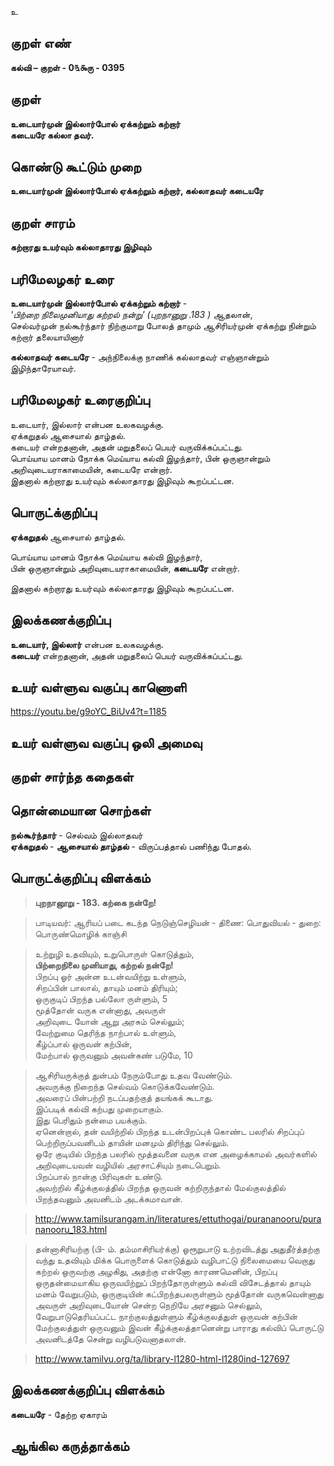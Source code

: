 உ

## குறள் எண் 

**கல்வி – குறள் - 0௩௯ரு - 0395**  

## குறள் 

**உடையார்முன் இல்லார்போல் ஏக்கற்றும் கற்றார்  
கடையரே கல்லா தவர்.**

## கொண்டு கூட்டும் முறை

**உடையார்முன் இல்லார்போல் ஏக்கற்றும் கற்றார், கல்லாதவர் கடையரே**

## குறள் சாரம் 

**கற்றாரது உயர்வும் கல்லாதாரது இழிவும்**  

## பரிமேலழகர் உரை

**உடையார்முன் இல்லார்போல் ஏக்கற்றும் கற்றார்** -   
_'பிற்றை நிலைமுனியாது கற்றல் நன்று' (புறநானுறு .183 )_ ஆதலான்,  
செல்வர்முன் நல்கூர்ந்தார் நிற்குமாறு போலத் தாமும் ஆசிரியர்முன் ஏக்கற்று நின்றும் கற்றார் தலையாயினார்  

**கல்லாதவர் கடையரே** - அந்நிலைக்கு நாணிக் கல்லாதவர் எஞ்ஞான்றும் இழிந்தாரேயாவர்.  

## பரிமேலழகர் உரைகுறிப்பு   

உடையார், இல்லார் என்பன உலகவழக்கு.  
ஏக்கறுதல் ஆசையால் தாழ்தல்.  
கடையர் என்றதனான், அதன் மறுதலைப் பெயர் வருவிக்கப்பட்டது.   
பொய்யாய மானம் நோக்க மெய்யாய கல்வி இழந்தார், பின் ஒருஞான்றும் அறிவுடையராகாமையின், கடையரே என்றார்.  
இதனால் கற்றாரது உயர்வும் கல்லாதாரது இழிவும் கூறப்பட்டன.    

## பொருட்க்குறிப்பு 

**ஏக்கறுதல்** ஆசையால் தாழ்தல்.  
 
பொய்யாய மானம் நோக்க மெய்யாய கல்வி இழந்தார்,  
பின் ஒருஞான்றும் அறிவுடையராகாமையின், **கடையரே** என்றார்.    

இதனால் கற்றாரது உயர்வும் கல்லாதாரது இழிவும் கூறப்பட்டன.    

## இலக்கணக்குறிப்பு  

**உடையார், இல்லார்** என்பன உலகவழக்கு.   
**கடையர்** என்றதனான், அதன் மறுதலைப் பெயர் வருவிக்கப்பட்டது.  

## உயர் வள்ளுவ வகுப்பு காணொளி

https://youtu.be/g9oYC_BiUv4?t=1185

## உயர் வள்ளுவ வகுப்பு ஒலி அமைவு 

 
## குறள் சார்ந்த கதைகள் 


## தொன்மையான சொற்கள்

**நல்கூர்ந்தார்** - செல்வம் இல்லாதவர்   
**ஏக்கறுதல்** - **ஆசையால் தாழ்தல்** - விருப்பத்தால் பணிந்து போதல்.

## பொருட்க்குறிப்பு விளக்கம்

>**புறநானூறு - 183. கற்கை நன்றே!**  

>பாடியவர்: ஆரியப் படை கடந்த நெடுஞ்செழியன் - திணை: பொதுவியல் - துறை: பொருண்மொழிக் காஞ்சி   

>உற்றுழி உதவியும், உறுபொருள் கொடுத்தும்,  
>**பிற்றைநிலை முனியாது, கற்றல் நன்றே!**  
>பிறப்பு ஓர் அன்ன உடன்வயிற்று உள்ளும்,  
>சிறப்பின் பாலால், தாயும் மனம் திரியும்;  
>ஒருகுடிப் பிறந்த பல்லோ ருள்ளும்,	5  
>மூத்தோன் வருக என்னாது, அவருள்  
>அறிவுடை யோன் ஆறு அரசும் செல்லும்;  
>வேற்றுமை தெரிந்த நாற்பால் உள்ளும்,  
>கீழ்ப்பால் ஒருவன் கற்பின்,  
>மேற்பால் ஒருவனும் அவன்கண் படுமே,	10  

>ஆசிரியருக்குத் துன்பம் நேரும்போது உதவ வேண்டும்.   
>அவருக்கு நிறைந்த செல்வம் கொடுக்கவேண்டும்.  
>அவரைப் பின்பற்றி நடப்பதற்குத் தயங்கக் கூடாது.  
>இப்படிக் கல்வி கற்பது முறையாகும்.  
>இது பெரிதும் நன்மை பயக்கும்.  
>ஏனென்றால், தன் வயிற்றில் பிறந்த உடன்பிறப்புக் கொண்ட பலரில் சிறப்புப் பெற்றிருப்பவனிடம் தாயின் மனமும் திரிந்து செல்லும்.  
>ஒரே குடியில் பிறந்த பலரில் மூத்தவனை வருக என அழைக்காமல் அவர்களில் அறிவுடையவன் வழியில் அரசாட்சியும் நடைபெறும்.  
>பிறப்பால் நான்கு பிரிவுகள் உண்டு.  
>அவற்றில் கீழ்க்குலத்தில் பிறந்த ஒருவன் கற்றிருந்தால் மேல்குலத்தில் பிறந்தவனும் அவனிடம் அடக்கமாவான்.  

>http://www.tamilsurangam.in/literatures/ettuthogai/purananooru/purananooru_183.html  

>தன்னாசிரியற்கு (பி- ம். தம்மாசிரியர்க்கு) ஓரூறுபாடு உற்றவிடத்து அதுதீர்த்தற்கு வந்து உதவியும் மிக்க பொருளைக் கொடுத்தும் வழிபாட்டு நிலைமையை வெறாது கற்றல் ஒருவற்கு அழகிது, அதற்கு என்னோ காரணமெனின், பிறப்பு ஒருதன்மையாகிய ஒருவயிற்றுப் பிறந்தோருள்ளும் கல்வி விசேடத்தால் தாயும் மனம் வேறுபடும், ஒருகுடியின் கட்பிறந்தபலருள்ளும் மூத்தோன் வருகவென்னாது அவருள் அறிவுடையோன் சென்ற நெறியே அரசனும் செல்லும், வேறுபாடுதெரியப்பட்ட நாற்குலத்துள்ளும் கீழ்க்குலத்துள் ஒருவன் கற்பின் மேற்குலத்துள் ஒருவனும் இவன் கீழ்க்குலத்தானென்று பாராது கல்விப் பொருட்டு அவனிடத்தே சென்று வழிபடுவனாதலான்.  

>http://www.tamilvu.org/ta/library-l1280-html-l1280ind-127697

## இலக்கணக்குறிப்பு விளக்கம்

**கடையரே** - தேற்ற ஏகாரம்   

## ஆங்கில கருத்தாக்கம் 


